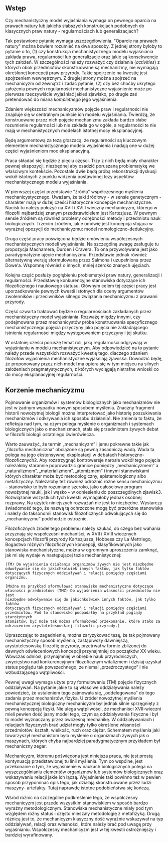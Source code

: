 
## Wstęp 

Czy mechanistyczny model wyjaśniania wymaga on pewnego oparcia na prawach
natury lub jakichś słabszych konstrukcjach podobnych do klasycznych praw natury - regularnościach lub generalizacjach?

Tak postawione pytanie wymaga uszczegółowienia. "Oparcie na prawach natury"
można bowiem rozumieć na dwa sposoby. Z jednej strony byłoby to pytanie o to,
(1) czy konstrukcja mechanistycznego modelu wyjaśniania zakłada prawa,
regularności lub generalizacje oraz jakie są konsekwencje tych założeń. W
szczególności należy rozważyć czy działania (*activities*) z których obok
przedmiotów skonstruowane są mechanizmy, nie wymagają określonej koncepcji praw
przyrody. Takie spojrzenie na kwestię jest spojrzeniem wewnętrznym. Z drugiej
strony można spojrzeć na mechanicyzm od zewnątrz i zadać pytanie, (2) czy bez
choćby ukrytego założenia pewnych regularności mechanistyczne wyjaśnienie może
po pierwsze rzeczywiście wyjaśniać jakieś zjawisko, po drugie zaś pretendować
do miana *kompletnego* jego wyjaśnienia.

Zdaniem większości mechanicyzmów pojęcie praw i regularności nie znajduje się w
centralnym punkcie ich modelu wyjaśniania. Twierdzą, że konstruowane przez nich
pojęcie mechanizmu zakłada bardzo słabe rozumienie regularności lub nie zakłada
go w ogóle, a regularności te nie mają w mechanistycznych modelach istotnej
mocy eksplanacyjnej.

Będę argumentową za tezą głoszacą, że regularności są kluczowym elementem
mechanistycznego modelu wyjaśnienia i nadają one w dużej części wyjaśnieniom
moc eksplanacyjną.

Praca składać się będzie z pięciu części. Trzy z nich będą miały charakter
pewnej ekspozycji, niezbędnej aby osadzić poruszaną problematykę we właściwym
kontekście. Pozostałe dwie będą próbą rekonstrukcji dyskusji wokół istotnych z
punktu widzenia postawionej tezy aspektów mechanistycznego modelu wyjaśniania.

W pierwszej części przedstawie "źródła" współczesnego myślenia
mechanicystycznego. Uważam, że taki źródłowy - w sensie genetycznym - charakter
mają w dużej cześci historyczne koncepcje mechanistyczne. Nacisk tu należy
położyć na XVII i XVIII wieczny mechanicyzm, którego w filozofii najbardziej
znanym przedstawicielem jest Kartezjusz. W pewnym sensie źródłem są również
problemy odrębności metody i przedmiotu nauk biologicznych. Trzecim źródłem,
jakie omówię jest koncepcja stojąca w wyraźnej opozycji do mechanicyzmu: model
nomologiczno-dedukcyjny.

Druga część pracy poświęcona będzie omówieniu współczesnych mechanistycznych
modeli wyjaśniania. Na szczególną uwagę zasługuje tu propozycja Machamera,
Durden i Cravera. To ona przywoływana jest jako paradygmatyzne ujęcie
mechanicyzmu. Przedstawie jednak również alternatywną wersję sformułowaną przez
Salmona i uzupełniona przez Dowe'a. Wspomnę również o innych, mniej szeroko
znanych ujęciach.

Kolejna część posłuży pogłębieniu problematyki praw natury, generalizacji i
regularności. Przedstawię konkurencyjne stanowiska dotyczące ich filozoficznego
i naukowego statusu. Głównym celem tej części pracy jest uporzadkowanie pewnych
kwestii istotnych dla oceny argumentów zwolenników i przeciwników silnego
związania mechanicyzmu z prawami przyrody.

Część czwarta traktować będzie o regularnościach zakładanych przez
mechanistyczny model wyjaśniania. Rozważę między innymi, czy podejmowana przez
mechanicystów próba konstruowania specyficznego mechanistycznego pojęcia
przyczyny jako pojęcia nie zakładającego istnienia regularności między
występowaniem przyczyny i jej skutku.

W ostatniej cześci poruszę temat roli, jaką regularności odgrywają w
wyjaśnianiu w modelu mechanistycznym. Aby odpowiedzieć na to pytanie należy
przede wszystkich rozważyć kwestię tego, dlaczego zdaniem filozofów wyjaśnienia
mechanistyczne wyjaśniają zjawiska. Dowodzić będę, że proponowany przez nich
model ma opiera się w tym miejscu na silnych założeniach pragmatystycznych, z
których wyciągają nietrafne wnioski co do mocy eksplanacyjnej regularności.


## Korzenie mechanicyzmu

Pojmowanie organizmów i systemów biologicznych jako mechanizmów nie jest w
żadnym wypadku nowym sposobem myślenia. Znaczny fragment historii nowożytnej
biologii można interpretować jako historię poszukiwania mechanizmów i
odkrywania ich sposobu działania1. Nie zmienia to faktu, że refleksja nad tym,
na czym polega myślenie o organizmach i systemach biologicznych jako o
mechanizmach, stała się przedmiotem żywych debat w filozofii biologii
ostatniego ćwierćwiecza.

Warto zauważyć, że termin „mechanicyzm” i jemu pokrewne takie jak „filozofia
mechaniczna” obciążone są pewną zasadniczą wadą. Wada ta polega na jego
ekstensywnej eksploatacji w debatach historyczno- filozoficznych2. Aby
rozstrzygnąć kontrowersje narosłe wokół tego pojęcia należałoby starannie
poprowadzić granice pomiędzy „mechanicyzmem” a „naturalizmem”, „materializmem”,
„atomizmem” i innymi stanowiskami których charakter może być metodologiczny,
epistemologiczny albo metafizyczny. Należałoby też również odróżnić różne sensu
mechanicyzmu – stanowisko to było rozumiane szeroko, jako całościowy program
nowożytnej nauki, jak i wąsko – w odniesieniu do poszczególnych zjawisk3.
Rozwiązanie wszystkich tych kwestii wymagałoby jednak osobnej rozprawy. Na
użytek niniejszych rozważań nie jest to niezbędne. Wystarczy świadomość tego,
że nazwą tą ochrzczone mogą być przeróżne stanowiska i należy do taksonomii
stanowisk filozoficznych odwołujących się do „mechanicyzmu” podchodzić
ostrożnie.

Filozoficznych źródeł tego problemu należy szukać, do czego bez wahania
przyznają się współcześni mechaniści, w XVII i XVIII wiecznych koncepcjach
filozofii przyrody Kartezjusza, Hobbesa czy La Mettriego, Bogactwo różnych
filozoficznych koncepcji, klasyfikowanych jako stanowiska mechanistyczne, można
w ogromnym uproszczeniu zamknąć, jak mi się wydaje w następującej tezie
mechanistycznej:

    (TM) Do wyjaśnienia działania organizmów żywych nie jest niezbędne
    odwoływanie się do jakichkolwiek innych faktów, jak tylko faktów
    dotyczących fizycznych oddziaływań i relacji pomiędzy częściami organizmu.

    [Można na przykład sformułować stanowisko mechanistyczne dotyczące
    własności przedmiotów: (TMZ) Do wyjaśnienia własności przedmiotów nie jest
    niezbędne odwoływanie się do jakichkolwiek innych faktów, jak tylko faktów
    dotyczących fizycznych oddziaływań i relacji pomiędzy częściami
    przedmiotów. Pod to stanowisko podpadałby na przykład poglądy starożytnych
    atomistów, być może tak można sformułować przekonanie, które stało za
    odrzuceniem arystotelesowskiej filozofii przyrody.]

Upraszczając to zagadnienie, można zaryzykować tezę, że tak pojmowany
mechanistyczny sposób myślenia, zastąpiwszy dawniejszą, arystotelesowską
filozofię przyrody, przetrwał w formie zbliżonej do dawnych oświeceniowych
koncepcji przynajmniej do początków XX wieku. Wówczas odniósł, przynajmniej w
obrębie nauk przyrodniczych, zwycięstwo nad konkurencyjnym filozoficznym
witalizmem i dzisiaj uzyskał status poglądu tak powszechnego, że niemal
„przeźroczystego” i nie wzbudzającego wątpliwości.

Pewnej uwagi wymaga użyte przy formułowaniu (TM) pojęcie fizycznych
oddziaływań. Na pytanie jakie to są właściwe oddziaływania należy powiedzieć,
że ustaleniem tego zajmowała się, „oddelegowana” do tego zadania przez
mechanistów, fizyka. U źródeł nowożytnej myślenia mechanistycznej biologiczny
mechanicyzm był jednak silnie sprzęgnięty z pewną koncepcją fizyki. Nie ulega
wątpliwości, że mechaniści XVII-wieczni mieli pewien dość jasny model tego,
czym są oddziaływania fizyczne i był to model wyznaczany przez ówczesną
mechanikę. W oddziaływaniach i relacjach fizycznych brać udział mogły tylko
określone własności przedmiotów: kształt, wielkość, ruch oraz ciężar. Schematem
myślenia jaki towarzyszył mechanistom było myślenie o organizmach żywych jak o
maszynach, których chyba najbardziej paradygmatycznym przykładem był
mechaniczny zegar.

Mechanicyzm, któremu poświęcona jest niniejsza praca, nie jest prostą
kontynuacją przedstawionej tu linii myślenia. Tym co wspólne, jest przekonanie
o tym, że wyjaśnienie w naukach biologicznych polega na wyszczególnianiu
elementów organizmów lub systemów biologicznych oraz wskazywaniu relacji jakie
ich łączą. Wyjaśnienie taki powinno też w pewien sposób przypominać opis tego,
jak działają skonstruowane przez ludzi maszyny- artefakty. Tutaj naprawdę
istotne podobieństwa się kończą.

Wśród różnic na szczególne podkreślenie tego, że współczesny mechanicyzm jest
przede wszystkim stanowiskiem w sposób bardzo wyraźny metodologicznym.
Stanowiska mechanistyczne miały pod tym względem różny status i często mieszały
metodologię z metafizyką. Drugą różnicą jest to, że mechanicyzm klasyczny dość
wyraźnie wskazywał na typ oddziaływań, relacji oraz własności, które należy
brać pod uwagę przy wyjaśnianiu. Współczesny mechanicyzm jest w tej kwestii
ostrożniejszy i bardziej wyrafinowany.